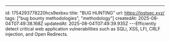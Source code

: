 ---
id: 1754293778220hcs9exbxu
title: "BUG HUNTING"
url: https://lostsec.xyz/
tags: ["bug bounty methodologies", "methodology"]
createdAt: 2025-08-04T07:49:38.168Z
updatedAt: 2025-08-04T07:49:39.935Z
---Efficiently detect critical web application vulnerabilities such as SQLi, XSS, LFI, CRLF injection, and Open Redirects.
